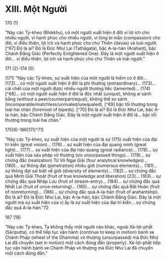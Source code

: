 # XIII. Một Người

170 (1)

"Này các Tỳ-kheo (Bhikkhu), có một người xuất hiện ở đời vì lợi ích cho nhiều người, vì hạnh phúc cho nhiều người, vì lòng bi mẫn (compassion) cho đời, vì điều thiện, lợi ích và hạnh phúc cho chư Thiên (devas) và loài người. [^67] Đó là ai? Đó là Đức Như Lai (Tathāgata), bậc A-la-hán (Arahant), bậc Chánh Đẳng Giác (Perfectly Enlightened One). Đây là một người xuất hiện ở đời... vì điều thiện, lợi ích và hạnh phúc cho chư Thiên và loài người."

171 (2)-174 (5)

(171) "Này các Tỳ-kheo, sự xuất hiện của một người là hiếm có ở đời... (172)... có một người xuất hiện ở đời là phi thường (extraordinary)... (173)... cái chết của một người được nhiều người thương tiếc (lamented)... (174)[^68]... có một người xuất hiện ở đời là độc nhất (unique), không ai sánh bằng (without a peer/counterpart/equal), không thể so sánh (incomparable/matchless/unrivaled/unequaled), [^69] bậc tối thượng trong loài hai chân (foremost of bipeds). [^70] Đó là ai? Đó là Đức Như Lai, bậc A-la-hán, bậc Chánh Đẳng Giác. Đây là một người xuất hiện ở đời là... bậc tối thượng trong loài hai chân."

175(6)-186(17)[^71]

"Này các Tỳ-kheo, sự xuất hiện của một người là sự (175) xuất hiện của đại tri kiến (great vision)... (176)... sự xuất hiện của đại quang minh (great light)... (177)... sự xuất hiện của đại hào quang (great radiance)... (178)... sự xuất hiện của sáu pháp vô thượng (six unsurpassed things)... (179)... sự chứng đắc (realization) Tứ Vô Ngại Giải (four analytical knowledges)... (180)... sự thông đạt (penetration) nhiều giới (numerous elements)... (181)... sự thông đạt sai biệt về giới (diversity of elements)... (182)... sự chứng đắc quả Minh Giải Thoát (fruit of true knowledge and liberation) [23]... (183)... sự chứng đắc quả Nhập Lưu (fruit of stream-entry)... (184)... sự chứng đắc quả Nhất Lai (fruit of once-returning)... (185)... sự chứng đắc quả Bất Hoàn (fruit of nonreturning)... (186)... sự chứng đắc quả A-la-hán (fruit of arahantship). Đó là ai? Đó là Đức Như Lai, bậc A-la-hán, bậc Chánh Đẳng Giác. Đây là một người mà sự xuất hiện của vị ấy là sự xuất hiện của đại tri kiến... sự chứng đắc quả A-la-hán."72

187 (18)

"Này các Tỳ-kheo, Ta không thấy một người nào khác, ngoài Xá-lợi-phất (Sāriputta), có thể tiếp tục vận hành (continue to keep in motion) bánh xe Chánh Pháp (wheel of the Dhamma) vô thượng (unsurpassed) mà Đức Như Lai đã chuyển (set in motion) một cách đúng đắn (properly). Xá-lợi-phất tiếp tục vận hành bánh xe Chánh Pháp vô thượng mà Đức Như Lai đã chuyển một cách đúng đắn."